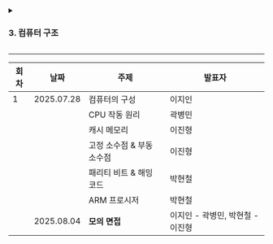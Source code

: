 <details>
  <summary><h3>3. 컴퓨터 구조</h3></summary>
  
- 컴퓨터의 구성
- CPU 작동 원리
- 캐시 메모리
- 고정 소수점 & 부동 소수점
- 패리티 비트 & 해밍 코드
- ARM 프로시저
</details>

---

| 회차 | 날짜         | 주제               | 발표자                  |
|----|------------|------------------|----------------------|
| 1  | 2025.07.28 | 컴퓨터의 구성        | 이지인                  |
|    |            | CPU 작동 원리 | 곽병민                  |
|    |            | 캐시 메모리          | 이진형                  |
|    |            | 고정 소수점 & 부동 소수점   | 이진형                  |
|    |            | 패리티 비트 & 해밍 코드    | 박현철                  |
|    |            | ARM 프로시저                 | 박현철                  |
|    | 2025.08.04 |  **모의 면접**                 | 이지인 - 곽병민, 박현철 - 이진형 |